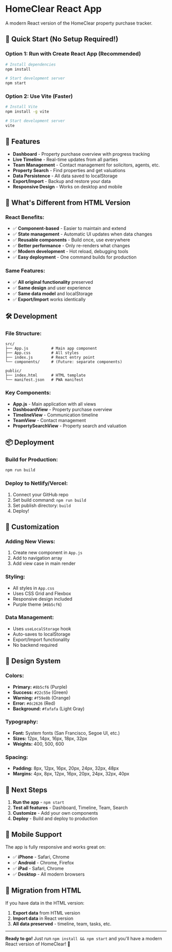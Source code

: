 # HomeClear React App

A modern React version of the HomeClear property purchase tracker.

## 🚀 Quick Start (No Setup Required!)

### Option 1: Run with Create React App (Recommended)
```bash
# Install dependencies
npm install

# Start development server
npm start
```

### Option 2: Use Vite (Faster)
```bash
# Install Vite
npm install -g vite

# Start development server
vite
```

## 📱 Features

- **Dashboard** - Property purchase overview with progress tracking
- **Live Timeline** - Real-time updates from all parties
- **Team Management** - Contact management for solicitors, agents, etc.
- **Property Search** - Find properties and get valuations
- **Data Persistence** - All data saved to localStorage
- **Export/Import** - Backup and restore your data
- **Responsive Design** - Works on desktop and mobile

## 🎯 What's Different from HTML Version

### React Benefits:
- ✅ **Component-based** - Easier to maintain and extend
- ✅ **State management** - Automatic UI updates when data changes
- ✅ **Reusable components** - Build once, use everywhere
- ✅ **Better performance** - Only re-renders what changes
- ✅ **Modern development** - Hot reload, debugging tools
- ✅ **Easy deployment** - One command builds for production

### Same Features:
- ✅ **All original functionality** preserved
- ✅ **Same design** and user experience
- ✅ **Same data model** and localStorage
- ✅ **Export/Import** works identically

## 🛠 Development

### File Structure:
```
src/
├── App.js          # Main app component
├── App.css         # All styles
├── index.js        # React entry point
└── components/     # (Future: separate components)

public/
├── index.html      # HTML template
└── manifest.json   # PWA manifest
```

### Key Components:
- **App.js** - Main application with all views
- **DashboardView** - Property purchase overview
- **TimelineView** - Communication timeline
- **TeamView** - Contact management
- **PropertySearchView** - Property search and valuation

## 📦 Deployment

### Build for Production:
```bash
npm run build
```

### Deploy to Netlify/Vercel:
1. Connect your GitHub repo
2. Set build command: `npm run build`
3. Set publish directory: `build`
4. Deploy!

## 🔧 Customization

### Adding New Views:
1. Create new component in `App.js`
2. Add to navigation array
3. Add view case in main render

### Styling:
- All styles in `App.css`
- Uses CSS Grid and Flexbox
- Responsive design included
- Purple theme (`#8b5cf6`)

### Data Management:
- Uses `useLocalStorage` hook
- Auto-saves to localStorage
- Export/Import functionality
- No backend required

## 🎨 Design System

### Colors:
- **Primary:** `#8b5cf6` (Purple)
- **Success:** `#22c55e` (Green)
- **Warning:** `#f59e0b` (Orange)
- **Error:** `#dc2626` (Red)
- **Background:** `#fafafa` (Light Gray)

### Typography:
- **Font:** System fonts (San Francisco, Segoe UI, etc.)
- **Sizes:** 12px, 14px, 16px, 18px, 32px
- **Weights:** 400, 500, 600

### Spacing:
- **Padding:** 8px, 12px, 16px, 20px, 24px, 32px, 48px
- **Margins:** 4px, 8px, 12px, 16px, 20px, 24px, 32px, 40px

## 🚀 Next Steps

1. **Run the app** - `npm start`
2. **Test all features** - Dashboard, Timeline, Team, Search
3. **Customize** - Add your own components
4. **Deploy** - Build and deploy to production

## 📱 Mobile Support

The app is fully responsive and works great on:
- ✅ **iPhone** - Safari, Chrome
- ✅ **Android** - Chrome, Firefox
- ✅ **iPad** - Safari, Chrome
- ✅ **Desktop** - All modern browsers

## 🔄 Migration from HTML

If you have data in the HTML version:
1. **Export data** from HTML version
2. **Import data** in React version
3. **All data preserved** - timeline, team, tasks, etc.

---

**Ready to go!** Just run `npm install && npm start` and you'll have a modern React version of HomeClear! 🎉
